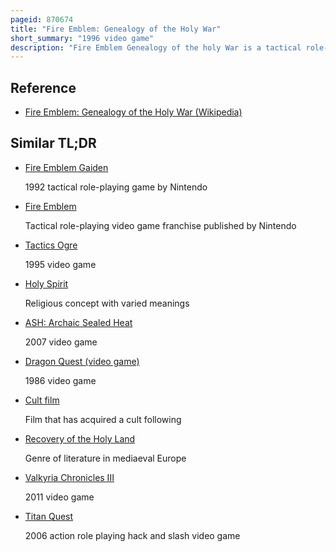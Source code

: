 ```yaml
---
pageid: 870674
title: "Fire Emblem: Genealogy of the Holy War"
short_summary: "1996 video game"
description: "Fire Emblem Genealogy of the holy War is a tactical role-playing Game developed by intelligent Systems and published by Nintendo for the 1996 Super Famicom. It is the fourth Installment of the Fire Emblem Series and the second to be developed for the Platform. Genealogy of the Holy War takes Place on the Continent of Jugdral, Split between eight Countries founded by the Twelve Crusaders, an ancient Group of Soldiers who ended the Rule of the Ancient dragon loptous with Divine Aid. In the present, a Cult working to revive Loptous stirs up War among the Countries. The Story is told over two Generations the first Generation follows the grannvalian Prince Sigurd while the second follows his Son Seliph as he seeks to defeat the Cult and avenge his Father. Gameplay follows the traditional Fire Emblem System of tactical Battles taking Place on grid-based Maps, while adding the Weapon Triangle and Support Systems, which directly impacted both Gameplay and Story."
---
```


## Reference

- [Fire Emblem: Genealogy of the Holy War (Wikipedia)](https://en.wikipedia.org/?curid=870674)

## Similar TL;DR

- [Fire Emblem Gaiden](/tldr/en/fire-emblem-gaiden)

  1992 tactical role-playing game by Nintendo

- [Fire Emblem](/tldr/en/fire-emblem)

  Tactical role-playing video game franchise published by Nintendo

- [Tactics Ogre](/tldr/en/tactics-ogre)

  1995 video game

- [Holy Spirit](/tldr/en/holy-spirit)

  Religious concept with varied meanings

- [ASH: Archaic Sealed Heat](/tldr/en/ash-archaic-sealed-heat)

  2007 video game

- [Dragon Quest (video game)](/tldr/en/dragon-quest-video-game)

  1986 video game

- [Cult film](/tldr/en/cult-film)

  Film that has acquired a cult following

- [Recovery of the Holy Land](/tldr/en/recovery-of-the-holy-land)

  Genre of literature in mediaeval Europe

- [Valkyria Chronicles III](/tldr/en/valkyria-chronicles-iii)

  2011 video game

- [Titan Quest](/tldr/en/titan-quest)

  2006 action role playing hack and slash video game
